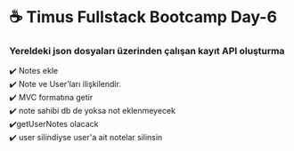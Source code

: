 # ☕ Timus Fullstack Bootcamp Day-6

### Yereldeki json dosyaları üzerinden çalışan kayıt API oluşturma

:heavy_check_mark: Notes ekle <br />
:heavy_check_mark: Note ve User'ları ilişkilendir.<br />
:heavy_check_mark: MVC formatına getir<br />
:heavy_check_mark: note sahibi db de yoksa not eklenmeyecek<br />
:heavy_check_mark:getUserNotes olacack<br />
:heavy_check_mark: user silindiyse user'a ait notelar silinsin<br />